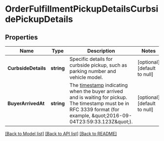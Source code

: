 # OrderFulfillmentPickupDetailsCurbsidePickupDetails

## Properties
Name | Type | Description | Notes
------------ | ------------- | ------------- | -------------
**CurbsideDetails** | **string** | Specific details for curbside pickup, such as parking number and vehicle model. | [optional] [default to null]
**BuyerArrivedAt** | **string** | The [timestamp](https://developer.squareup.com/docs/build-basics/working-with-dates) indicating when the buyer arrived and is waiting for pickup. The timestamp must be in RFC 3339 format (for example, \&quot;2016-09-04T23:59:33.123Z\&quot;). | [optional] [default to null]

[[Back to Model list]](../README.md#documentation-for-models) [[Back to API list]](../README.md#documentation-for-api-endpoints) [[Back to README]](../README.md)

